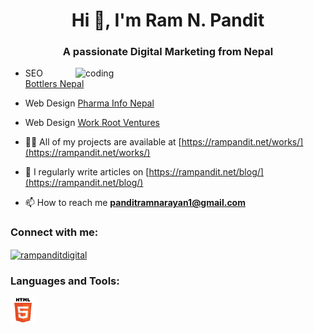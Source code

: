 <h1 align="center">Hi 👋, I'm Ram N. Pandit</h1>
<h3 align="center">A passionate Digital Marketing from Nepal</h3>
<img align="right" alt="coding" width="400" src="https://user-images.githubusercontent.com/55389276/140866485-8fb1c876-9a8f-4d6a-98dc-08c4981eaf70.gif">

- SEO [Bottlers Nepal](https://bnl.com.np/)

- Web Design [Pharma Info Nepal](https://pharmainfonepal.com/)

- Web Design [Work Root Ventures](https://workrootventures.com/)

- 👨‍💻 All of my projects are available at [https://rampandit.net/works/](https://rampandit.net/works/)

- 📝 I regularly write articles on [https://rampandit.net/blog/](https://rampandit.net/blog/)

- 📫 How to reach me **panditramnarayan1@gmail.com**

<h3 align="left">Connect with me:</h3>
<p align="left">
<a href="https://linkedin.com/in/rampanditdigital" target="blank"><img align="center" src="https://raw.githubusercontent.com/rahuldkjain/github-profile-readme-generator/master/src/images/icons/Social/linked-in-alt.svg" alt="rampanditdigital" height="30" width="40" /></a>
</p>

<h3 align="left">Languages and Tools:</h3>
<p align="left"> <a href="https://www.w3.org/html/" target="_blank" rel="noreferrer"> <img src="https://raw.githubusercontent.com/devicons/devicon/master/icons/html5/html5-original-wordmark.svg" alt="html5" width="40" height="40"/> </a> </p>
